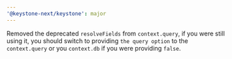 ```yaml
---
'@keystone-next/keystone': major
---
```


Removed the deprecated `resolveFields` from `context.query`, if you were still using it, you should switch to providing `the query option` to the `context.query` or you `context.db` if you were providing `false`.

